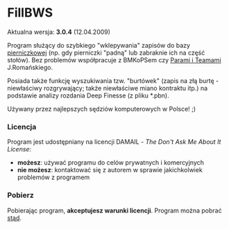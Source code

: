 # FillBWS

Aktualna wersja: **3.0.4** (12.04.2009)

Program służący do szybkiego "wklepywania" zapisów do bazy [pierniczkowej](http://bridgemate.com/) (np. gdy pierniczki "padną" lub zabraknie ich na część stołów). Bez problemów współpracuje z BMKoPSem czy [Parami i Teamami](http://www.pzbs.pl/pary-teamy) J.Romańskiego.

Posiada także funkcję wyszukiwania tzw. "burtówek" (zapis na złą burtę - niewłaściwy rozgrywający; także niewłaściwe miano kontraktu itp.) na podstawie analizy rozdania Deep Finesse (z pliku \*.pbn).

Używany przez najlepszych sędziów komputerowych w Polsce! ;)

### Licencja

Program jest udostępniany na licencji DAMAIL - _The Don't Ask Me About It License_:

*   **możesz**: używać programu do celów prywatnych i komercyjnych
*   **nie możesz**: kontaktować się z autorem w sprawie jakichkolwiek problemów z programem

### Pobierz

Pobierając program, **akceptujesz warunki licencji**. Program można pobrać [stąd](/download/FillBWS.exe).
